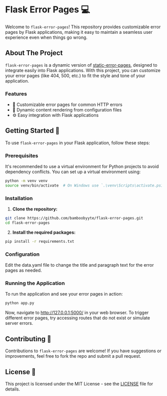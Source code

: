 # Flask Error Pages :computer:

Welcome to `flask-error-pages`! This repository provides customizable error pages by Flask applications, making it easy to maintain a seamless user experience even when things go wrong.

## About The Project

`flask-error-pages` is a dynamic version of [static-error-pages](https://github.com/bamboobyyte/static-error-pages), designed to integrate easily into Flask applications. With this project, you can customize your error pages (like 404, 500, etc.) to fit the style and tone of your application.

### Features

- 📄 Customizable error pages for common HTTP errors
- 📐 Dynamic content rendering from configuration files
- ⚙️ Easy integration with Flask applications

## Getting Started :rocket:

To use `flask-error-pages` in your Flask application, follow these steps:

### Prerequisites

It's recommended to use a virtual environment for Python projects to avoid dependency conflicts. You can set up a virtual environment using:

```bash
python -m venv venv
source venv/bin/activate  # On Windows use `.\venv\Scripts\activate.ps1`
```

### Installation

1. **Clone the repository:**

```bash
git clone https://github.com/bamboobyyte/flask-error-pages.git
cd flask-error-pages
```

2. **Install the required packages:**

```bash
pip install -r requirements.txt
```

### Configuration

Edit the data.yaml file to change the title and paragraph text for the error pages as needed.

### Running the Application

To run the application and see your error pages in action:

```bash
python app.py
```

Now, navigate to http://127.0.0.1:5000/ in your web browser. To trigger different error pages, try accessing routes that do not exist or simulate server errors.

## Contributing :handshake:

Contributions to `flask-error-pages` are welcome! If you have suggestions or improvements, feel free to fork the repo and submit a pull request.

## License :page_facing_up:

This project is licensed under the MIT License - see the [LICENSE](LICENSE) file for details.
